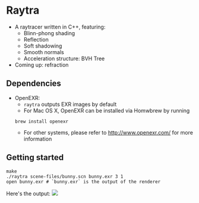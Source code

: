 # Raytra

- A raytracer written in C++, featuring:
  - Blinn-phong shading
  - Reflection
  - Soft shadowing
  - Smooth normals
  - Acceleration structure: BVH Tree
- Coming up: refraction

## Dependencies

- OpenEXR:
    - `raytra` outputs EXR images by default
    - For Mac OS X, OpenEXR can be installed via Homwbrew by running
    ```
    brew install openexr
    ```
    - For other systems, please refer to http://www.openexr.com/ for more information

## Getting started

```
make
./raytra scene-files/bunny.scn bunny.exr 3 1
open bunny.exr # `bunny.exr` is the output of the renderer
```

Here's the output:
![](samples/bunny.exr)
